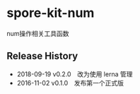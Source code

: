 # spore-kit-num

num操作相关工具函数

## Release History

* 2018-09-19 v0.2.0 改为使用 lerna 管理
* 2016-11-02 v0.1.0 发布第一个正式版
